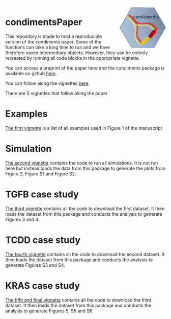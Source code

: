 <img src='man/figures/logo.png' align="right" height="138.5"/>

# condimentsPaper

This repository is made to host a reproducible version of the condiments paper. Some of the functions can take a long time to 
run and we have therefore saved intermediary objects. However, they can be entirely recreated by running all code blocks in the appropriate vignette. 

You can access a preprint of the paper here and the condiments package is available on github [here](https://github.com/HectorRDB/condiments).

You can follow along the vignettes [here](https://hectorrdb.github.io/condimentsPaper/articles/).

There are 5 vignettes that follow along the paper

# Examples

[The first vignette](https://hectorrdb.github.io/condimentsPaper//articles/Examples.html) is a list of all examples used in Figure 1 of the manuscript

# Simulation

[The second vignette](https://hectorrdb.github.iocondimentsPaper/Simulations.html) contains the code to run all simulations. It is not run here but instead loads the data from this package to generate the plots from Figure 2,
Figure S1 and Figure S2. 


# TGFB case study

[The third vignette](https://hectorrdb.github.io/condimentsPaper/articles/TGFB.html) contains all the code to download the first dataset. It then loads the dataset from this package and conducts the analysis to generate 
Figures 3 and 4.


# TCDD case study

[The fourth vignette](https://hectorrdb.github.io/condimentsPaper/articles/TCDD.html) contains all the code to download the second dataset. It then loads the dataset from this package and conducts the analysis to generate 
Figures S3 and S4.

# KRAS case study

[The fifth and final vignette](https://hectorrdb.github.io/condimentsPaper/articles/KRAS.html) contains all the code to download the third dataset. It then loads the dataset from this package and conducts the analysis to generate 
Figures 5, S5 and S6.
